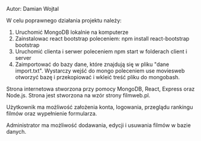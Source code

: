 Autor: Damian Wojtal

W celu poprawnego działania projektu należy:
1. Uruchomić MongoDB lokalnie na komputerze
2. Zainstalowac react bootstrap poleceniem: npm install react-bootstrap bootstrap
2. Uruchomić clienta i serwer poleceniem npm start w folderach client i server
3. Zaimportować do bazy dane, które znajdują się w pliku "dane import.txt". Wystarczy wejść do mongo poleceniem use moviesweb otworzyć bazę i przekopiować i wkleić treść pliku do mongobash.

Strona internetowa stworzona przy pomocy MongoDB, React, Express oraz Node.js.
Strona jest stworzona na wzór strony filmweb.pl.

Użytkownik ma możliwość założenia konta, logowania, przeglądu rankingu filmów oraz wypełnienie formularza.

Administrator ma możliwość dodawania, edycji i usuwania filmów w bazie danych.
